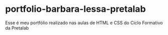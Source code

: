 # portfolio-barbara-lessa-pretalab
Esse é meu portfólio realizado nas aulas de HTML e CSS do Ciclo Formativo da Pretalab
